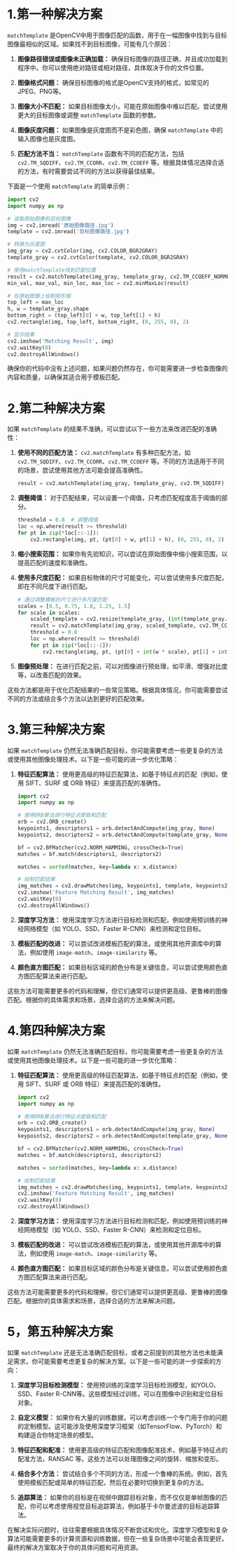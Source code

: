 # 1.第一种解决方案

`matchTemplate` 是OpenCV中用于图像匹配的函数，用于在一幅图像中找到与目标图像最相似的区域。如果找不到目标图像，可能有几个原因：

1. **图像路径错误或图像未正确加载：** 确保目标图像的路径正确，并且成功加载到程序中。你可以使用绝对路径或相对路径，具体取决于你的文件位置。

2. **图像格式问题：** 确保目标图像的格式是OpenCV支持的格式，如常见的JPEG、PNG等。

3. **图像大小不匹配：** 如果目标图像太小，可能在原始图像中难以匹配。尝试使用更大的目标图像或调整 `matchTemplate` 函数的参数。

4. **图像灰度问题：** 如果图像是灰度图而不是彩色图，确保 `matchTemplate` 中的输入图像也是灰度图。

5. **匹配方法不当：** `matchTemplate` 函数有不同的匹配方法，包括 `cv2.TM_SQDIFF`、`cv2.TM_CCORR`、`cv2.TM_CCOEFF` 等。根据具体情况选择合适的方法，有时需要尝试不同的方法以获得最佳结果。

下面是一个使用 `matchTemplate` 的简单示例：

```python
import cv2
import numpy as np

# 读取原始图像和目标图像
img = cv2.imread('原始图像路径.jpg')
template = cv2.imread('目标图像路径.jpg')

# 转换为灰度图
img_gray = cv2.cvtColor(img, cv2.COLOR_BGR2GRAY)
template_gray = cv2.cvtColor(template, cv2.COLOR_BGR2GRAY)

# 使用matchTemplate找到匹配位置
result = cv2.matchTemplate(img_gray, template_gray, cv2.TM_CCOEFF_NORMED)
min_val, max_val, min_loc, max_loc = cv2.minMaxLoc(result)

# 在原始图像上绘制矩形框
top_left = max_loc
h, w = template_gray.shape
bottom_right = (top_left[0] + w, top_left[1] + h)
cv2.rectangle(img, top_left, bottom_right, (0, 255, 0), 2)

# 显示结果
cv2.imshow('Matching Result', img)
cv2.waitKey(0)
cv2.destroyAllWindows()
```

确保你的代码中没有上述问题，如果问题仍然存在，你可能需要进一步检查图像的内容和质量，以确保其适合用于模板匹配。

# 2.第二种解决方案

如果 `matchTemplate` 的结果不准确，可以尝试以下一些方法来改进匹配的准确性：

1. **使用不同的匹配方法：** `cv2.matchTemplate` 有多种匹配方法，如 `cv2.TM_SQDIFF`、`cv2.TM_CCORR`、`cv2.TM_CCOEFF` 等。不同的方法适用于不同的场景，尝试使用其他方法可能会提高准确性。

    ```python
    result = cv2.matchTemplate(img_gray, template_gray, cv2.TM_SQDIFF)  # 尝试不同的匹配方法
    ```

2. **调整阈值：** 对于匹配结果，可以设置一个阈值，只考虑匹配程度高于阈值的部分。

    ```python
    threshold = 0.8  # 调整阈值
    loc = np.where(result >= threshold)
    for pt in zip(*loc[::-1]):
        cv2.rectangle(img, pt, (pt[0] + w, pt[1] + h), (0, 255, 0), 2)
    ```

3. **缩小搜索范围：** 如果你有先验知识，可以尝试在原始图像中缩小搜索范围，以提高匹配的速度和准确性。

4. **使用多尺度匹配：** 如果目标物体的尺寸可能变化，可以尝试使用多尺度匹配，即在不同尺度下进行匹配。

    ```python
    # 通过调整模板的尺寸进行多尺度匹配
    scales = [0.5, 0.75, 1.0, 1.25, 1.5]
    for scale in scales:
        scaled_template = cv2.resize(template_gray, (int(template_gray.shape[1] * scale), int(template_gray.shape[0] * scale)))
        result = cv2.matchTemplate(img_gray, scaled_template, cv2.TM_CCOEFF_NORMED)
        threshold = 0.8
        loc = np.where(result >= threshold)
        for pt in zip(*loc[::-1]):
            cv2.rectangle(img, pt, (pt[0] + int(w * scale), pt[1] + int(h * scale)), (0, 255, 0), 2)
    ```

5. **图像预处理：** 在进行匹配之前，可以对图像进行预处理，如平滑、增强对比度等，以改善匹配的效果。

这些方法都是用于优化匹配结果的一些常见策略。根据具体情况，你可能需要尝试不同的方法或结合多个方法以达到更好的匹配效果。

# 3.第三种解决方案

如果 `matchTemplate` 仍然无法准确匹配目标，你可能需要考虑一些更复杂的方法或使用其他图像处理技术。以下是一些可能的进一步优化策略：

1. **特征匹配算法：** 使用更高级的特征匹配算法，如基于特征点的匹配（例如，使用 SIFT、SURF 或 ORB 特征）来提高匹配的准确性。

    ```python
    import cv2
    import numpy as np

    # 使用ORB算法进行特征点提取和匹配
    orb = cv2.ORB_create()
    keypoints1, descriptors1 = orb.detectAndCompute(img_gray, None)
    keypoints2, descriptors2 = orb.detectAndCompute(template_gray, None)

    bf = cv2.BFMatcher(cv2.NORM_HAMMING, crossCheck=True)
    matches = bf.match(descriptors1, descriptors2)

    matches = sorted(matches, key=lambda x: x.distance)

    # 绘制匹配结果
    img_matches = cv2.drawMatches(img, keypoints1, template, keypoints2, matches[:10], None, flags=cv2.DrawMatchesFlags_NOT_DRAW_SINGLE_POINTS)
    cv2.imshow('Feature Matching Result', img_matches)
    cv2.waitKey(0)
    cv2.destroyAllWindows()
    ```

2. **深度学习方法：** 使用深度学习方法进行目标检测和匹配，例如使用预训练的神经网络模型（如 YOLO、SSD、Faster R-CNN）来检测和定位目标。

3. **模板匹配的改进：** 可以尝试改进模板匹配的算法，或使用其他开源库中的算法，例如使用 `image-match`、`image-similarity` 等。

4. **颜色直方图匹配：** 如果目标区域的颜色分布是关键信息，可以尝试使用颜色直方图匹配算法来进行匹配。

这些方法可能需要更多的代码和理解，但它们通常可以提供更高级、更鲁棒的图像匹配。根据你的具体需求和场景，选择合适的方法来解决问题。

# 4.第四种解决方案

如果 `matchTemplate` 仍然无法准确匹配目标，你可能需要考虑一些更复杂的方法或使用其他图像处理技术。以下是一些可能的进一步优化策略：

1. **特征匹配算法：** 使用更高级的特征匹配算法，如基于特征点的匹配（例如，使用 SIFT、SURF 或 ORB 特征）来提高匹配的准确性。

    ```python
    import cv2
    import numpy as np

    # 使用ORB算法进行特征点提取和匹配
    orb = cv2.ORB_create()
    keypoints1, descriptors1 = orb.detectAndCompute(img_gray, None)
    keypoints2, descriptors2 = orb.detectAndCompute(template_gray, None)

    bf = cv2.BFMatcher(cv2.NORM_HAMMING, crossCheck=True)
    matches = bf.match(descriptors1, descriptors2)

    matches = sorted(matches, key=lambda x: x.distance)

    # 绘制匹配结果
    img_matches = cv2.drawMatches(img, keypoints1, template, keypoints2, matches[:10], None, flags=cv2.DrawMatchesFlags_NOT_DRAW_SINGLE_POINTS)
    cv2.imshow('Feature Matching Result', img_matches)
    cv2.waitKey(0)
    cv2.destroyAllWindows()
    ```

2. **深度学习方法：** 使用深度学习方法进行目标检测和匹配，例如使用预训练的神经网络模型（如 YOLO、SSD、Faster R-CNN）来检测和定位目标。

3. **模板匹配的改进：** 可以尝试改进模板匹配的算法，或使用其他开源库中的算法，例如使用 `image-match`、`image-similarity` 等。

4. **颜色直方图匹配：** 如果目标区域的颜色分布是关键信息，可以尝试使用颜色直方图匹配算法来进行匹配。

这些方法可能需要更多的代码和理解，但它们通常可以提供更高级、更鲁棒的图像匹配。根据你的具体需求和场景，选择合适的方法来解决问题。

# 5，第五种解决方案

如果 `matchTemplate` 还是无法准确匹配目标，或者之前提到的其他方法也未能满足需求，你可能需要考虑更复杂的解决方案。以下是一些可能的进一步探索的方向：

1. **深度学习目标检测模型：** 使用预训练的深度学习目标检测模型，如YOLO、SSD、Faster R-CNN等。这些模型经过训练，可以在图像中识别和定位目标对象。

2. **自定义模型：** 如果你有大量的训练数据，可以考虑训练一个专门用于你的问题的定制模型。这可能涉及使用深度学习框架（如TensorFlow、PyTorch）和构建适合你特定场景的模型。

3. **特征匹配和配准：** 使用更高级的特征匹配和图像配准技术，例如基于特征点的配准方法，RANSAC 等。这些方法可以处理图像之间的旋转、缩放和变形。

4. **结合多个方法：** 尝试结合多个不同的方法，形成一个鲁棒的系统。例如，首先使用模板匹配或简单的特征匹配，然后在必要时切换到更复杂的方法。

5. **追踪算法：** 如果你的目标是在视频中跟踪目标对象，而不仅仅是单帧图像的匹配，你可以考虑使用视觉目标追踪算法，例如基于卡尔曼滤波的目标追踪算法。

在解决实际问题时，往往需要根据具体情况不断尝试和优化。深度学习模型和复杂算法可能需要更多的计算资源和训练数据，但在一些复杂场景中可能会表现更好。最终的解决方案取决于你的具体问题和可用资源。
